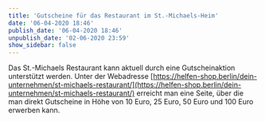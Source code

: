 ```yaml
---
title: 'Gutscheine für das Restaurant im St.-Michaels-Heim'
date: '06-04-2020 18:46'
publish_date: '06-04-2020 18:46'
unpublish_date: '02-06-2020 23:59'
show_sidebar: false
---
```


Das St.-Michaels Restaurant kann aktuell durch eine Gutscheinaktion unterstützt werden. Unter der Webadresse [https://helfen-shop.berlin/dein-unternehmen/st-michaels-restaurant/](https://helfen-shop.berlin/dein-unternehmen/st-michaels-restaurant/) erreicht man eine Seite, über die man direkt Gutscheine in Höhe von 10 Euro, 25 Euro, 50 Euro und 100 Euro erwerben kann.
